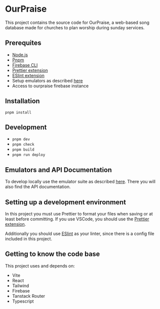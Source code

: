 # OurPraise

This project contains the source code for OurPraise, a web-based song database made for churches to plan worship during sunday services.

## Prerequites

- [Node.js](https://nodejs.org/en)
- [Pnpm](https://pnpm.io/)
- [Firebase CLI](https://firebase.google.com/docs/cli)
- [Prettier extension](https://marketplace.visualstudio.com/items?itemName=esbenp.prettier-vscode)
- [ESlint extension](https://marketplace.visualstudio.com/items?itemName=dbaeumer.vscode-eslint)
- Setup emulators as described [here](https://github.com/gustavgb/ourpraise-firebase)
- Access to ourpraise firebase instance

## Installation

```
pnpm install
```

## Development

- `pnpm dev`
- `pnpm check`
- `pnpm build`
- `pnpm run deploy`

## Emulators and API Documentation

To develop locally use the emulator suite as described [here](https://github.com/gustavgb/ourpraise-firebase). There you will also find the API documentation.

## Setting up a development environment

In this project you must use Prettier to format your files when saving or at least before committing. If you use VSCode, you should use the [Prettier extension](https://marketplace.visualstudio.com/items?itemName=esbenp.prettier-vscode).

Additionally you should use [ESlint](https://marketplace.visualstudio.com/items?itemName=dbaeumer.vscode-eslint) as your linter, since there is a config file included in this project.

## Getting to know the code base

This project uses and depends on:

- Vite
- React
- Tailwind
- Firebase
- Tanstack Router
- Typescript
